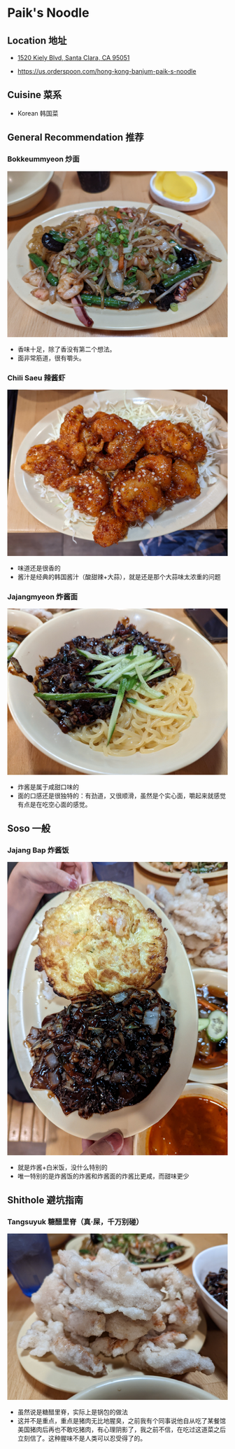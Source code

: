 # Paik's Noodle

## Location 地址

- [1520 Kiely Blvd, Santa Clara, CA 95051](https://goo.gl/maps/KLYvpeumHDQtQJHb7)

- <https://us.orderspoon.com/hong-kong-banjum-paik-s-noodle>

## Cuisine 菜系

- Korean 韩国菜

## General Recommendation 推荐

### Bokkeummyeon 炒面

![Bokkeummyeon](Pix2022Sep9th/Bokkeummyeon.jpg)

- 香味十足，除了香没有第二个想法。
- 面非常筋道，很有嚼头。

### Chili Saeu 辣酱虾

![chili Saeu](Pix2022Sep9th/Chili_Saeu.jpg)

- 味道还是很香的
- 酱汁是经典的韩国酱汁（酸甜辣+大蒜），就是还是那个大蒜味太浓重的问题

### Jajangmyeon 炸酱面

![Jajangmyeon](Pix2022Sep9th/Jajangmyeon.jpg)

- 炸酱是属于咸甜口味的
- 面的口感还是很独特的：有劲道，又很顺滑，虽然是个实心面，嚼起来就感觉有点是在吃空心面的感觉。

## Soso 一般

### Jajang Bap 炸酱饭

![Jajang Bap](Pix2022Sep9th/Jajang_Bap.jpg)

- 就是炸酱+白米饭，没什么特别的
- 唯一特别的是炸酱饭的炸酱和炸酱面的炸酱比更咸，而甜味更少

## Shithole 避坑指南

### Tangsuyuk 糖醋里脊（真·屎，千万别碰）

![Tangsuyuk](Pix2022Sep9th/Tangsuyuk.jpg)

- 虽然说是糖醋里脊，实际上是锅包的做法
- 这并不是重点，重点是猪肉无比地腥臭，之前我有个同事说他自从吃了某餐馆美国猪肉后再也不敢吃猪肉，有心理阴影了，我之前不信，在吃过这道菜之后立刻信了。这种腥味不是人类可以忍受得了的。
